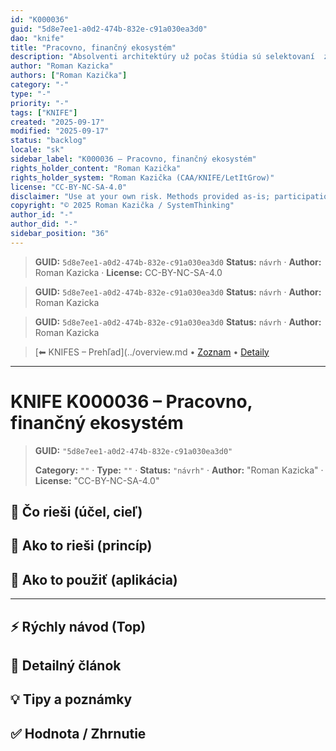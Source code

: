 ```yaml
---
id: "K000036"
guid: "5d8e7ee1-a0d2-474b-832e-c91a030ea3d0"
dao: "knife"
title: "Pracovno, finančný ekosystém"
description: "Absolventi architektúry už počas štúdia sú selektovaní  z komerčných ateliérov. Ponúkajú im brikády, prípadne dohody o vykonaní práce, za cenu nekvalifikovaných robotníkov."
author: "Roman Kazicka"
authors: ["Roman Kazička"]
category: "-"
type: "-"
priority: "-"
tags: ["KNIFE"]
created: "2025-09-17"
modified: "2025-09-17"
status: "backlog"
locale: "sk"
sidebar_label: "K000036 – Pracovno, finančný ekosystém"
rights_holder_content: "Roman Kazička"
rights_holder_system: "Roman Kazička (CAA/KNIFE/LetItGrow)"
license: "CC-BY-NC-SA-4.0"
disclaimer: "Use at your own risk. Methods provided as-is; participation is voluntary and context-aware."
copyright: "© 2025 Roman Kazička / SystemThinking"
author_id: "-"
author_did: "-"
sidebar_position: "36"
---
```

<!-- body:start -->

<!-- fm-visible: start -->
> **GUID:** `5d8e7ee1-a0d2-474b-832e-c91a030ea3d0`
> **Status:** `návrh` · **Author:** Roman Kazicka · **License:** CC-BY-NC-SA-4.0
<!-- fm-visible: end -->
<!-- body:start -->

<!-- fm-visible: start -->
> **GUID:** `5d8e7ee1-a0d2-474b-832e-c91a030ea3d0`
> **Status:** `návrh` · **Author:** Roman Kazicka
<!-- fm-visible: end -->
<!-- body:start -->

<!-- fm-visible: start -->
> **GUID:** `5d8e7ee1-a0d2-474b-832e-c91a030ea3d0`
> **Status:** `návrh` · **Author:** Roman Kazicka
<!-- fm-visible: end -->
<!-- body:start -->

<!-- nav:knifes -->
> [⬅ KNIFES – Prehľad](../overview.md • [Zoznam](../KNIFE_Overview_List.md) • [Detaily](../KNIFE_Overview_Details.md)
---
# KNIFE K000036 – Pracovno, finančný ekosystém
<!-- fm-visible: start -->

> **GUID:** `"5d8e7ee1-a0d2-474b-832e-c91a030ea3d0"`
>   
> **Category:** `""` · **Type:** `""` · **Status:** `"návrh"` · **Author:** "Roman Kazicka" · **License:** "CC-BY-NC-SA-4.0"
<!-- fm-visible: end -->


## 🎯 Čo rieši (účel, cieľ)

## 🧩 Ako to rieši (princíp)

## 🧪 Ako to použiť (aplikácia)

---

## ⚡ Rýchly návod (Top)

## 📜 Detailný článok

## 💡 Tipy a poznámky

## ✅ Hodnota / Zhrnutie
